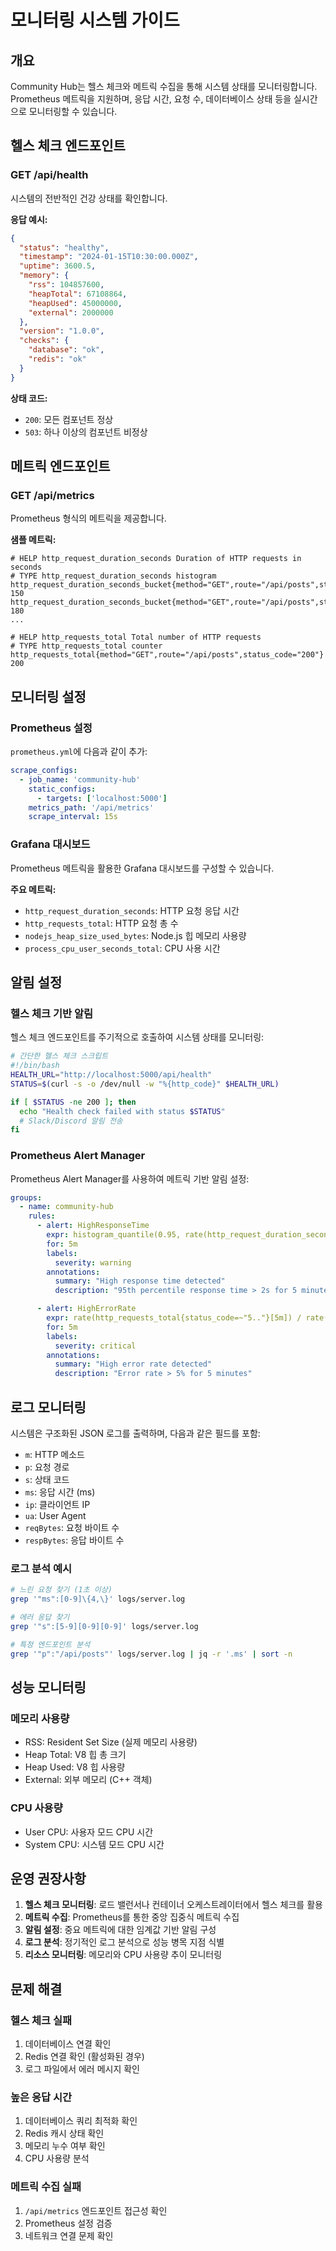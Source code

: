 # 모니터링 시스템 가이드

## 개요

Community Hub는 헬스 체크와 메트릭 수집을 통해 시스템 상태를 모니터링합니다. Prometheus 메트릭을 지원하며, 응답 시간, 요청 수, 데이터베이스 상태 등을 실시간으로 모니터링할 수 있습니다.

## 헬스 체크 엔드포인트

### GET /api/health

시스템의 전반적인 건강 상태를 확인합니다.

**응답 예시:**
```json
{
  "status": "healthy",
  "timestamp": "2024-01-15T10:30:00.000Z",
  "uptime": 3600.5,
  "memory": {
    "rss": 104857600,
    "heapTotal": 67108864,
    "heapUsed": 45000000,
    "external": 2000000
  },
  "version": "1.0.0",
  "checks": {
    "database": "ok",
    "redis": "ok"
  }
}
```

**상태 코드:**
- `200`: 모든 컴포넌트 정상
- `503`: 하나 이상의 컴포넌트 비정상

## 메트릭 엔드포인트

### GET /api/metrics

Prometheus 형식의 메트릭을 제공합니다.

**샘플 메트릭:**
```
# HELP http_request_duration_seconds Duration of HTTP requests in seconds
# TYPE http_request_duration_seconds histogram
http_request_duration_seconds_bucket{method="GET",route="/api/posts",status_code="200",le="0.1"} 150
http_request_duration_seconds_bucket{method="GET",route="/api/posts",status_code="200",le="0.5"} 180
...

# HELP http_requests_total Total number of HTTP requests
# TYPE http_requests_total counter
http_requests_total{method="GET",route="/api/posts",status_code="200"} 200
```

## 모니터링 설정

### Prometheus 설정

`prometheus.yml`에 다음과 같이 추가:

```yaml
scrape_configs:
  - job_name: 'community-hub'
    static_configs:
      - targets: ['localhost:5000']
    metrics_path: '/api/metrics'
    scrape_interval: 15s
```

### Grafana 대시보드

Prometheus 메트릭을 활용한 Grafana 대시보드를 구성할 수 있습니다.

**주요 메트릭:**
- `http_request_duration_seconds`: HTTP 요청 응답 시간
- `http_requests_total`: HTTP 요청 총 수
- `nodejs_heap_size_used_bytes`: Node.js 힙 메모리 사용량
- `process_cpu_user_seconds_total`: CPU 사용 시간

## 알림 설정

### 헬스 체크 기반 알림

헬스 체크 엔드포인트를 주기적으로 호출하여 시스템 상태를 모니터링:

```bash
# 간단한 헬스 체크 스크립트
#!/bin/bash
HEALTH_URL="http://localhost:5000/api/health"
STATUS=$(curl -s -o /dev/null -w "%{http_code}" $HEALTH_URL)

if [ $STATUS -ne 200 ]; then
  echo "Health check failed with status $STATUS"
  # Slack/Discord 알림 전송
fi
```

### Prometheus Alert Manager

Prometheus Alert Manager를 사용하여 메트릭 기반 알림 설정:

```yaml
groups:
  - name: community-hub
    rules:
      - alert: HighResponseTime
        expr: histogram_quantile(0.95, rate(http_request_duration_seconds_bucket[5m])) > 2
        for: 5m
        labels:
          severity: warning
        annotations:
          summary: "High response time detected"
          description: "95th percentile response time > 2s for 5 minutes"

      - alert: HighErrorRate
        expr: rate(http_requests_total{status_code=~"5.."}[5m]) / rate(http_requests_total[5m]) > 0.05
        for: 5m
        labels:
          severity: critical
        annotations:
          summary: "High error rate detected"
          description: "Error rate > 5% for 5 minutes"
```

## 로그 모니터링

시스템은 구조화된 JSON 로그를 출력하며, 다음과 같은 필드를 포함:

- `m`: HTTP 메소드
- `p`: 요청 경로
- `s`: 상태 코드
- `ms`: 응답 시간 (ms)
- `ip`: 클라이언트 IP
- `ua`: User Agent
- `reqBytes`: 요청 바이트 수
- `respBytes`: 응답 바이트 수

### 로그 분석 예시

```bash
# 느린 요청 찾기 (1초 이상)
grep '"ms":[0-9]\{4,\}' logs/server.log

# 에러 응답 찾기
grep '"s":[5-9][0-9][0-9]' logs/server.log

# 특정 엔드포인트 분석
grep '"p":"/api/posts"' logs/server.log | jq -r '.ms' | sort -n
```

## 성능 모니터링

### 메모리 사용량

- RSS: Resident Set Size (실제 메모리 사용량)
- Heap Total: V8 힙 총 크기
- Heap Used: V8 힙 사용량
- External: 외부 메모리 (C++ 객체)

### CPU 사용량

- User CPU: 사용자 모드 CPU 시간
- System CPU: 시스템 모드 CPU 시간

## 운영 권장사항

1. **헬스 체크 모니터링**: 로드 밸런서나 컨테이너 오케스트레이터에서 헬스 체크를 활용
2. **메트릭 수집**: Prometheus를 통한 중앙 집중식 메트릭 수집
3. **알림 설정**: 중요 메트릭에 대한 임계값 기반 알림 구성
4. **로그 분석**: 정기적인 로그 분석으로 성능 병목 지점 식별
5. **리소스 모니터링**: 메모리와 CPU 사용량 추이 모니터링

## 문제 해결

### 헬스 체크 실패

1. 데이터베이스 연결 확인
2. Redis 연결 확인 (활성화된 경우)
3. 로그 파일에서 에러 메시지 확인

### 높은 응답 시간

1. 데이터베이스 쿼리 최적화 확인
2. Redis 캐시 상태 확인
3. 메모리 누수 여부 확인
4. CPU 사용량 분석

### 메트릭 수집 실패

1. `/api/metrics` 엔드포인트 접근성 확인
2. Prometheus 설정 검증
3. 네트워크 연결 문제 확인